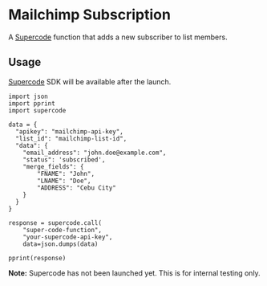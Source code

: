 # Mailchimp Subscription

A [Supercode](http://gosupercode.com) function that adds a new subscriber to list members.

## Usage

[Supercode](http://gosupercode.com) SDK will be available after the launch.

```
import json
import pprint
import supercode

data = {
  "apikey": "mailchimp-api-key",
  "list_id": "mailchimp-list-id",
  "data": {
    "email_address": "john.doe@example.com",
    "status": 'subscribed',
    "merge_fields": {
        "FNAME": "John",
        "LNAME": "Doe",
        "ADDRESS": "Cebu City"
    }
  }
}

response = supercode.call(
    "super-code-function",
    "your-supercode-api-key",
    data=json.dumps(data)

pprint(response)
```

**Note:** Supercode has not been launched yet. This is for internal testing only.
